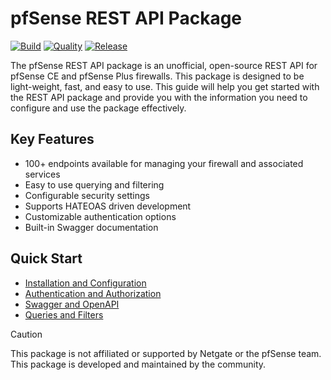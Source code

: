 # pfSense REST API Package

[![Build](https://github.com/jaredhendrickson13/pfsense-api/actions/workflows/build.yml/badge.svg?branch=next_major)](https://github.com/jaredhendrickson13/pfsense-api/actions/workflows/build.yml)
[![Quality](https://github.com/jaredhendrickson13/pfsense-api/actions/workflows/quality.yml/badge.svg?branch=next_major)](https://github.com/jaredhendrickson13/pfsense-api/actions/workflows/quality.yml)
[![Release](https://github.com/jaredhendrickson13/pfsense-api/actions/workflows/release.yml/badge.svg?branch=next_major)](https://github.com/jaredhendrickson13/pfsense-api/actions/workflows/release.yml)

The pfSense REST API package is an unofficial, open-source REST API for pfSense CE and pfSense Plus firewalls. This package is
designed to be light-weight, fast, and easy to use. This guide will help you get started with the REST API package and
provide you with the information you need to configure and use the package effectively.

## Key Features

- 100+ endpoints available for managing your firewall and associated services
- Easy to use querying and filtering
- Configurable security settings
- Supports HATEOAS driven development
- Customizable authentication options
- Built-in Swagger documentation

## Quick Start

- [Installation and Configuration](https://pfrest.org/INSTALL_AND_CONFIG/)
- [Authentication and Authorization](https://pfrest.org/AUTHENTICATION_AND_AUTHORIZATION/)
- [Swagger and OpenAPI](https://pfrest.org/SWAGGER_AND_OPENAPI/)
- [Queries and Filters](https://pfrest.org/QUERIES_AND_FILTERS/)

> [!CAUTION]
> This package is not affiliated or supported by Netgate or the pfSense team. This package is developed and maintained
> by the community.
